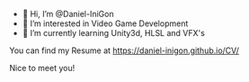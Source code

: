 - 👋 Hi, I’m @Daniel-IniGon
- 👀 I’m interested in Video Game Development
- 🌱 I’m currently learning Unity3d, HLSL and VFX's

<!---
Daniel-IniGon/Daniel-IniGon is a ✨ special ✨ repository because its `README.md` (this file) appears on your GitHub profile.
You can click the Preview link to take a look at your changes.
--->

You can find my Resume at https://daniel-inigon.github.io/CV/

Nice to meet you!
